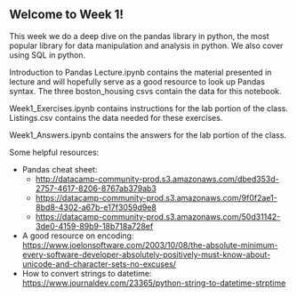 ## Welcome to Week 1!

This week we do a deep dive on the pandas library in python, the most popular
library for data manipulation and analysis in python.  We also cover using
SQL in python.

Introduction to Pandas Lecture.ipynb contains the material presented in
lecture and will hopefully serve as a good resource to look up Pandas
syntax.  The three boston_housing csvs contain the data for this notebook.

Week1_Exercises.ipynb contains instructions for the lab portion of the class.
Listings.csv contains the data needed for these exercises.

Week1_Answers.ipynb contains the answers for the lab portion of the class.

Some helpful resources:
* Pandas cheat sheet:
    * http://datacamp-community-prod.s3.amazonaws.com/dbed353d-2757-4617-8206-8767ab379ab3
    * https://datacamp-community-prod.s3.amazonaws.com/9f0f2ae1-8bd8-4302-a67b-e17f3059d9e8
    * https://datacamp-community-prod.s3.amazonaws.com/50d31142-3de0-4159-89b9-18b718a728ef
* A good resource on encoding: https://www.joelonsoftware.com/2003/10/08/the-absolute-minimum-every-software-developer-absolutely-positively-must-know-about-unicode-and-character-sets-no-excuses/
* How to convert strings to datetime: https://www.journaldev.com/23365/python-string-to-datetime-strptime
